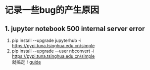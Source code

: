 # 记录一些bug的产生原因

## 1. jupyter notebook 500 internal server error
1. pip install --upgrade jupyterhub -i https://pypi.tuna.tsinghua.edu.cn/simple
2. pip install --upgrade --user nbconvert -i https://pypi.tuna.tsinghua.edu.cn/simple
<br>就搞定！[guide](https://zhuanlan.zhihu.com/p/641386360)